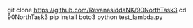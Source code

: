 git clone https://github.com/RevanasiddaNK/90NorthTask3
cd 90NorthTask3
pip install boto3
python test_lambda.py
